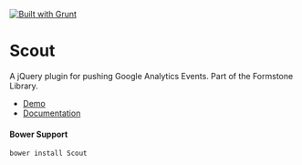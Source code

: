 <a href="http://gruntjs.com" target="_blank"><img src="https://cdn.gruntjs.com/builtwith.png" alt="Built with Grunt"></a> 
# Scout 

A jQuery plugin for pushing Google Analytics Events. Part of the Formstone Library. 

- [Demo](http://formstone.it/components/Scout/demo/index.html) 
- [Documentation](http://formstone.it/scout/) 

#### Bower Support 
`bower install Scout`